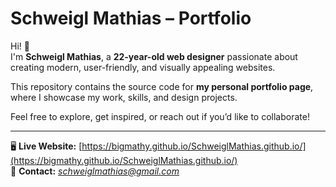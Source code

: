 # Schweigl Mathias – Portfolio

Hi! 👋  
I'm **Schweigl Mathias**, a **22-year-old web designer** passionate about creating modern, user-friendly, and visually appealing websites.  

This repository contains the source code for **my personal portfolio page**, where I showcase my work, skills, and design projects.  

Feel free to explore, get inspired, or reach out if you’d like to collaborate!

---

🖥️ **Live Website:** [https://bigmathy.github.io/SchweiglMathias.github.io/](https://bigmathy.github.io/SchweiglMathias.github.io/)  
📧 **Contact:** *schweiglmathias@gmail.com*  

